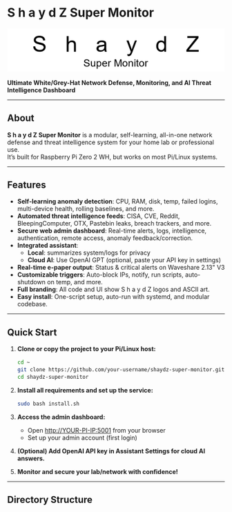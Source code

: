 # S h a y d Z Super Monitor

![ShaydZ Logo](static/shaydz_logo.png)

**Ultimate White/Grey-Hat Network Defense, Monitoring, and AI Threat Intelligence Dashboard**

---

## About

**S h a y d Z Super Monitor** is a modular, self-learning, all-in-one network defense and threat intelligence system for your home lab or professional use.  
It’s built for Raspberry Pi Zero 2 WH, but works on most Pi/Linux systems.

---

## Features

- **Self-learning anomaly detection**: CPU, RAM, disk, temp, failed logins, multi-device health, rolling baselines, and more.
- **Automated threat intelligence feeds**: CISA, CVE, Reddit, BleepingComputer, OTX, Pastebin leaks, breach trackers, and more.
- **Secure web admin dashboard**: Real-time alerts, logs, intelligence, authentication, remote access, anomaly feedback/correction.
- **Integrated assistant**:  
  - **Local**: summarizes system/logs for privacy  
  - **Cloud AI**: Use OpenAI GPT (optional, paste your API key in settings)
- **Real-time e-paper output**: Status & critical alerts on Waveshare 2.13" V3
- **Customizable triggers**: Auto-block IPs, notify, run scripts, auto-shutdown on temp, and more.
- **Full branding**: All code and UI show S h a y d Z logos and ASCII art.
- **Easy install**: One-script setup, auto-run with systemd, and modular codebase.

---

## Quick Start

1. **Clone or copy the project to your Pi/Linux host:**

    ```bash
    cd ~
    git clone https://github.com/your-username/shaydz-super-monitor.git
    cd shaydz-super-monitor
    ```

2. **Install all requirements and set up the service:**

    ```bash
    sudo bash install.sh
    ```

3. **Access the admin dashboard:**

    - Open [http://YOUR-PI-IP:5001](http://YOUR-PI-IP:5001) from your browser
    - Set up your admin account (first login)

4. **(Optional) Add OpenAI API key in Assistant Settings for cloud AI answers.**

5. **Monitor and secure your lab/network with confidence!**

---

## Directory Structure

